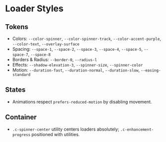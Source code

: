# Loader Styles

## Tokens

- Colors: `--color-spinner`, `--color-spinner-track`, `--color-accent-purple`, `--color-text`, `--overlay-surface`
- Spacing: `--space-1`, `--space-2`, `--space-3`, `--space-4`, `--space-5`, `--space-7`, `--space-8`
- Borders & Radius: `--border-0`, `--radius-l`
- Effects: `--shadow-elevation-3`, `--spinner-size`, `--spinner-color`
- Motion: `--duration-fast`, `--duration-normal`, `--duration-slow`, `--easing-standard`

## States

- Animations respect `prefers-reduced-motion` by disabling movement.

## Container

- `.c-spinner-center` utility centers loaders absolutely; `.c-enhancement-progress` positioned with utilities.
